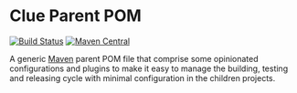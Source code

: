 # Clue Parent POM

[![Build Status](https://travis-ci.org/cluehub/cluehub-parent.svg?branch=master)](https://travis-ci.org/cluehub/cluehub-parent)
[![Maven Central](https://maven-badges.herokuapp.com/maven-central/com.cluehub/cluehub-parent/badge.svg)](https://maven-badges.herokuapp.com/maven-central/com.cluehub/cluehub-parent/)

A generic [Maven](http://maven.apache.org/) parent POM file that comprise some opinionated configurations and plugins to make it easy to manage the building, testing and releasing cycle with minimal configuration in the children projects.
